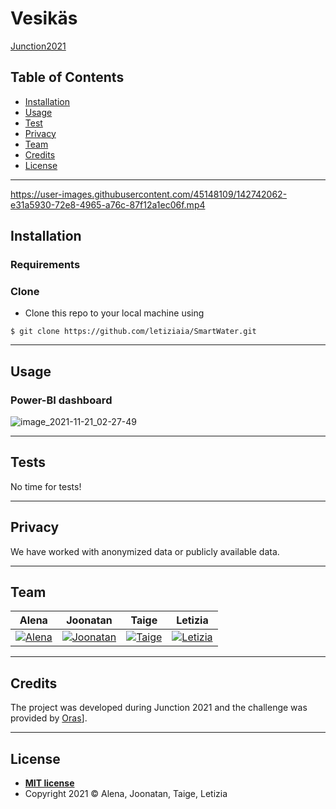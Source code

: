 # Vesikäs

[Junction2021](https://www.junction2021.com/challenges/oras) 

## Table of Contents

- [Installation](#installation)
- [Usage](#usage)
- [Test](#tests)
- [Privacy](#privacy)
- [Team](#team)
- [Credits](#credits)
- [License](#license)

---

https://user-images.githubusercontent.com/45148109/142742062-e31a5930-72e8-4965-a76c-87f12a1ec06f.mp4

## Installation

### Requirements

### Clone

- Clone this repo to your local machine using 
```shell
$ git clone https://github.com/letiziaia/SmartWater.git
```

---

## Usage

### Power-BI dashboard

![image_2021-11-21_02-27-49](https://user-images.githubusercontent.com/45148109/142745044-0236056f-934f-49f8-9e25-ad809fbf16d7.png)

---

## Tests

No time for tests!

---

## Privacy

We have worked with anonymized data or publicly available data.

---

## Team

| <a>**Alena**</a> | <a>**Joonatan**</a> | <a>**Taige**</a> | <a>**Letizia**</a> |
| :---: |:---:| :---:| :---:| 
| [![Alena](https://avatars1.githubusercontent.com/u/22027871?s=400&v=4)](https://github.com/aischeveva)  |[![Joonatan](https://avatars2.githubusercontent.com/u/25590558?s=400&v=4)](https://github.com/jparta) | [![Taige](https://avatars2.githubusercontent.com/u/16875716?s=200&v=4)](https://github.com/xiaoxiaobt) | [![Letizia](https://avatars1.githubusercontent.com/u/45148109?s=200&v=4)](https://github.com/letiziaia) |

---

## Credits

The project was developed during Junction 2021 and the challenge was provided by [Oras](https://www.oras.com/en/home)].

---
## License
- **[MIT license](http://opensource.org/licenses/mit-license.php)**
- Copyright 2021 © Alena, Joonatan, Taige, Letizia

